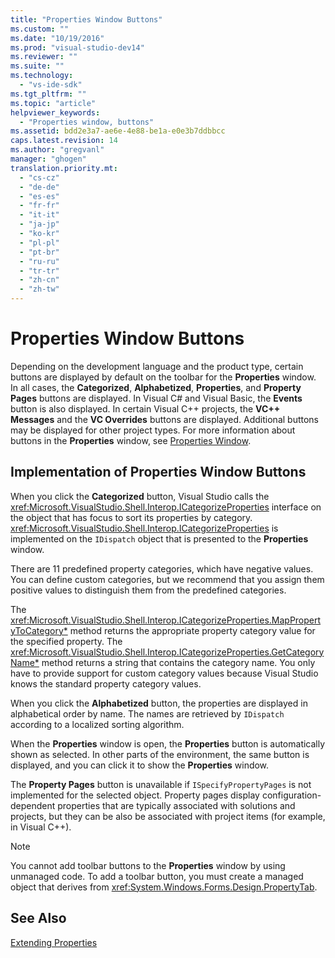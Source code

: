```yaml
---
title: "Properties Window Buttons"
ms.custom: ""
ms.date: "10/19/2016"
ms.prod: "visual-studio-dev14"
ms.reviewer: ""
ms.suite: ""
ms.technology: 
  - "vs-ide-sdk"
ms.tgt_pltfrm: ""
ms.topic: "article"
helpviewer_keywords: 
  - "Properties window, buttons"
ms.assetid: bdd2e3a7-ae6e-4e88-be1a-e0e3b7ddbbcc
caps.latest.revision: 14
ms.author: "gregvanl"
manager: "ghogen"
translation.priority.mt: 
  - "cs-cz"
  - "de-de"
  - "es-es"
  - "fr-fr"
  - "it-it"
  - "ja-jp"
  - "ko-kr"
  - "pl-pl"
  - "pt-br"
  - "ru-ru"
  - "tr-tr"
  - "zh-cn"
  - "zh-tw"
---
```

# Properties Window Buttons
Depending on the development language and the product type, certain buttons are displayed by default on the toolbar for the **Properties** window. In all cases, the **Categorized**, **Alphabetized**, **Properties**, and **Property Pages** buttons are displayed. In Visual C# and Visual Basic, the **Events** button is also displayed. In certain Visual C++ projects, the **VC++ Messages** and the **VC Overrides** buttons are displayed. Additional buttons may be displayed for other project types. For more information about buttons in the **Properties** window, see [Properties Window](../ide-reference/properties-window.md).  
  
## Implementation of Properties Window Buttons  
 When you click the **Categorized** button, Visual Studio calls the <xref:Microsoft.VisualStudio.Shell.Interop.ICategorizeProperties> interface on the object that has focus to sort its properties by category. <xref:Microsoft.VisualStudio.Shell.Interop.ICategorizeProperties> is implemented on the `IDispatch` object that is presented to the **Properties** window.  
  
 There are 11 predefined property categories, which have negative values. You can define custom categories, but we recommend that you assign them positive values to distinguish them from the predefined categories.  
  
 The <xref:Microsoft.VisualStudio.Shell.Interop.ICategorizeProperties.MapPropertyToCategory*> method returns the appropriate property category value for the specified property. The <xref:Microsoft.VisualStudio.Shell.Interop.ICategorizeProperties.GetCategoryName*> method returns a string that contains the category name. You only have to provide support for custom category values because Visual Studio knows the standard property category values.  
  
 When you click the **Alphabetized** button, the properties are displayed in alphabetical order by name. The names are retrieved by `IDispatch` according to a localized sorting algorithm.  
  
 When the **Properties** window is open, the **Properties** button is automatically shown as selected. In other parts of the environment, the same button is displayed, and you can click it to show the **Properties** window.  
  
 The **Property Pages** button is unavailable if `ISpecifyPropertyPages` is not implemented for the selected object. Property pages display configuration-dependent properties that are typically associated with solutions and projects, but they can be also be associated with project items (for example, in Visual C++).  
  
> [!NOTE]
>  You cannot add toolbar buttons to the **Properties** window by using unmanaged code. To add a toolbar button, you must create a managed object that derives from <xref:System.Windows.Forms.Design.PropertyTab>.  
  
## See Also  
 [Extending Properties](../extensibility-internals/extending-properties.md)